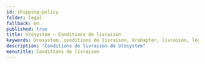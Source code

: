 ```yaml
---
id: shipping-policy
folder: legal
fallback: en
published: true
title: Urosystem – Conditions de livraison
keywords: Urosystem, conditions de livraison, UroDapter, livraison, légal
description: "Conditions de livraison de Urosystem"
menutitle: Conditions de livraison
---
```

